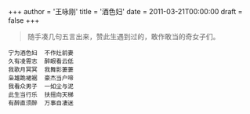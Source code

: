 +++
author = '王咏刚'
title = '酒色妇'
date = 2011-03-21T00:00:00
draft = false
+++

> 随手凑几句五言出来，赞此生遇到过的，敢作敢当的奇女子们。

<div class="poem">

```
宁为酒色妇  不作灶前妻
久有凌霄志  醉眼看云低
我歌月冥冥  我舞影萋萋
枭雄跪裙裾  豪杰当户啼
我看众男子  一如尘与泥
此生当行乐  扶摇向天梯
有醉直须醉  万事自凄迷
```

</div>

